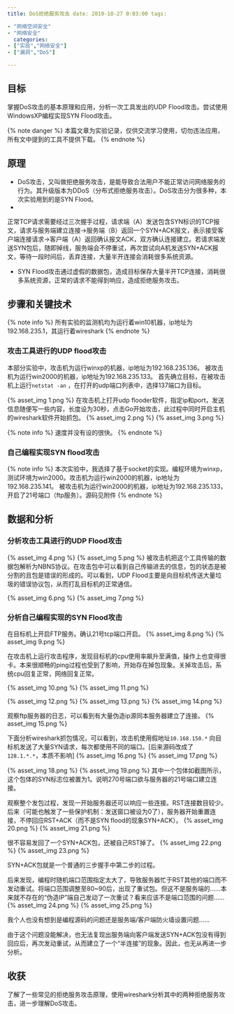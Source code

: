 ```yaml
---
title: DoS拒绝服务攻击 date: 2019-10-27 0:03:00 tags:

- "网络空间安全"
- "网络安全"
  categories:
- ["实验","网络安全"]
- ["漏洞","DoS"]

---
```


## 目标

掌握DoS攻击的基本原理和应用，分析一次工具发出的UDP Flood攻击。尝试使用WindowsXP编程实现SYN Flood攻击。
<!--more-->
{% note danger %} 本篇文章为实验记录，仅供交流学习使用，切勿违法应用，所有文中提到的工具不提供下载。 {% endnote %}

## 原理

* DoS攻击，又叫做拒绝服务攻击，是能导致合法用户不能正常访问网络服务的行为。其升级版本为DDoS（分布式拒绝服务攻击）。DoS攻击分为很多种，本次实验用到的是SYN Flood。
*
正常TCP请求需要经过三次握手过程，请求端（A）发送包含SYN标识的TCP报文，请求与服务端建立连接→服务端（B）返回一个SYN+ACK报文，表示接受客户端连接请求→客户端（A）返回确认报文ACK，双方确认连接建立。若请求端发送SYN包后，随即掉线，服务端会不停重试，再次尝试向A机发送SYN+ACK报文，等待一段时间后，丢弃连接，大量半开连接会消耗很多系统资源。
* SYN Flood攻击通过虚假的数据包，造成目标保存大量半开TCP连接，消耗很多系统资源，正常的请求不能得到响应，造成拒绝服务攻击。

## 步骤和关键技术

{% note info %} 所有实验的监测机均为运行着win10机器，ip地址为192.168.235.1，其运行着wireshark {% endnote %}

### 攻击工具进行的UDP flood攻击

本部分实验中，攻击机为运行winxp的机器，ip地址为192.168.235.136。 被攻击机为运行win2000的机器，ip地址为192.168.235.133。 首先确立目标，在被攻击机上运行`netstat -an`
，在打开的udp端口列表中，选择137端口为目标。

{% asset_img 1.png %} 在攻击机上打开udp flooder软件，指定ip和port，发送信息随便写一些内容，长度设为30秒，点击Go开始攻击，此过程中同时开启主机的wireshark软件开始抓包。 {%
asset_img 2.png %} {% asset_img 3.png %}

{% note info %} 速度并没有设的很快。 {% endnote %}

### 自己编程实现SYN flood攻击

{% note info %} 本次实验中，我选择了基于socket的实现。编程环境为winxp，测试环境为win2000。攻击机为运行win2000的机器，ip地址为192.168.235.141。
被攻击机为运行win2000的机器，ip地址为192.168.235.133，开启了21号端口（ftp服务）。源码见附件 {% endnote %}

## 数据和分析

### 分析攻击工具进行的UDP Flood攻击

{% asset_img 4.png %} {% asset_img 5.png %} 被攻击机把这个工具传输的数据包解析为NBNS协议。在攻击包中可以看到自己传输进去的信息，包的状态是被分割的且包是错误的形成的。可以看到，UDP
Flood主要是向目标机传送大量垃圾的错误协议包，从而打乱目标机的正常通信。

{% asset_img 6.png %} {% asset_img 7.png %}

### 分析自己编程实现的SYN Flood攻击

在目标机上开启FTP服务。确认21号tcp端口开启。 {% asset_img 8.png %} {% asset_img 9.png %}

在攻击机上运行攻击程序，发现目标机的cpu使用率飙升至满值，操作上也变得很卡。本来很顺畅的ping过程也受到了影响，开始存在掉包现象。关掉攻击后，系统cpu回复正常，网络回复正常。

{% asset_img 10.png %} {% asset_img 11.png %}

{% asset_img 12.png %} {% asset_img 13.png %} {% asset_img 14.png %}

观察ftp服务器的日志，可以看到有大量伪造ip源同本服务器建立了连接。 {% asset_img 15.png %}

下面分析wireshark抓包情况，可以看到，攻击机使用假地址`10.168.150.*` 向目标机发送了大量SYN请求，每次都使用不同的端口。[后来源码改成了`128.1.*.*`，本质不影响]
{% asset_img 16.png %} {% asset_img 17.png %}

{% asset_img 18.png %} {% asset_img 19.png %} 其中一个包体如截图所示，这个包体的SYN标志位被置为1。说明270号端口欲与服务器的21号端口建立连接。

观察整个发包过程，发现一开始服务器还可以响应一些连接。RST连接数目较少。后来（可能也触发了一些保护机制：发送窗口被设为0了），服务器开始重置连接，不停回应RST+ACK（而不是SYN flood的现象SYN+ACK）。 {%
asset_img 20.png %} {% asset_img 21.png %}

很不容易发回了一个SYN+ACK包，还被自己RST掉了。 {% asset_img 22.png %} {% asset_img 23.png %}

SYN+ACK包就是一个普通的三步握手中第二步的过程。

后来发现，编程时随机端口范围指定太大了，导致服务器忙于RST其他的端口而不发动重试。将端口范围调整至80~90后，出现了重试包。但这不是服务端的……本来就不存在的“伪造IP”端自己发动了一次重试？看来应该不是端口范围的问题…… {%
asset_img 24.png %} {% asset_img 25.png %}

我个人也没有想到是编程源码的问题还是服务端/客户端防火墙设置问题……

由于这个问题没能解决，也无法复现出服务端向客户端发送SYN+ACK包没有得到回应后，再次发动重试，从而建立了一个“半连接”的现象。因此，也无从再进一步分析。

## 收获

了解了一些常见的拒绝服务攻击原理，使用wireshark分析其中的两种拒绝服务攻击，进一步理解DoS攻击。
